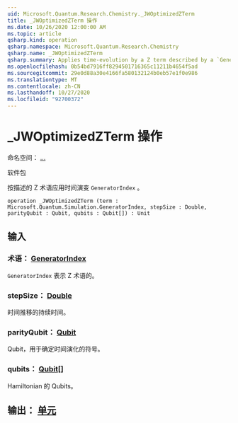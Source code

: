```yaml
---
uid: Microsoft.Quantum.Research.Chemistry._JWOptimizedZTerm
title: _JWOptimizedZTerm 操作
ms.date: 10/26/2020 12:00:00 AM
ms.topic: article
qsharp.kind: operation
qsharp.namespace: Microsoft.Quantum.Research.Chemistry
qsharp.name: _JWOptimizedZTerm
qsharp.summary: Applies time-evolution by a Z term described by a `GeneratorIndex`.
ms.openlocfilehash: 0b54bd7916ff8294501716365c11211b4654f5ad
ms.sourcegitcommit: 29e0d88a30e4166fa580132124b0eb57e1f0e986
ms.translationtype: MT
ms.contentlocale: zh-CN
ms.lasthandoff: 10/27/2020
ms.locfileid: "92700372"
---
```

# <a name="_jwoptimizedzterm-operation"></a>_JWOptimizedZTerm 操作

命名空间： [...](xref:Microsoft.Quantum.Research.Chemistry)

软件包 [](https://nuget.org/packages/)


按描述的 Z 术语应用时间演变 `GeneratorIndex` 。

```qsharp
operation _JWOptimizedZTerm (term : Microsoft.Quantum.Simulation.GeneratorIndex, stepSize : Double, parityQubit : Qubit, qubits : Qubit[]) : Unit
```


## <a name="input"></a>输入

### <a name="term--generatorindex"></a>术语： [GeneratorIndex](xref:Microsoft.Quantum.Simulation.GeneratorIndex)

`GeneratorIndex` 表示 Z 术语的。


### <a name="stepsize--double"></a>stepSize： [Double](xref:microsoft.quantum.lang-ref.double)

时间推移的持续时间。


### <a name="parityqubit--qubit"></a>parityQubit： [Qubit](xref:microsoft.quantum.lang-ref.qubit)

Qubit，用于确定时间演化的符号。


### <a name="qubits--qubit"></a>qubits： [Qubit](xref:microsoft.quantum.lang-ref.qubit)[]

Hamiltonian 的 Qubits。



## <a name="output--unit"></a>输出： [单元](xref:microsoft.quantum.lang-ref.unit)

